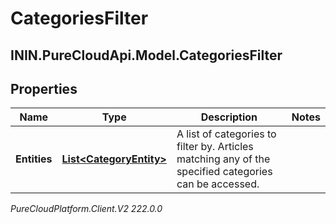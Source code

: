 # CategoriesFilter

## ININ.PureCloudApi.Model.CategoriesFilter

## Properties

|Name | Type | Description | Notes|
|------------ | ------------- | ------------- | -------------|
| **Entities** | [**List&lt;CategoryEntity&gt;**](CategoryEntity) | A list of categories to filter by. Articles matching any of the specified categories can be accessed. | |



_PureCloudPlatform.Client.V2 222.0.0_

